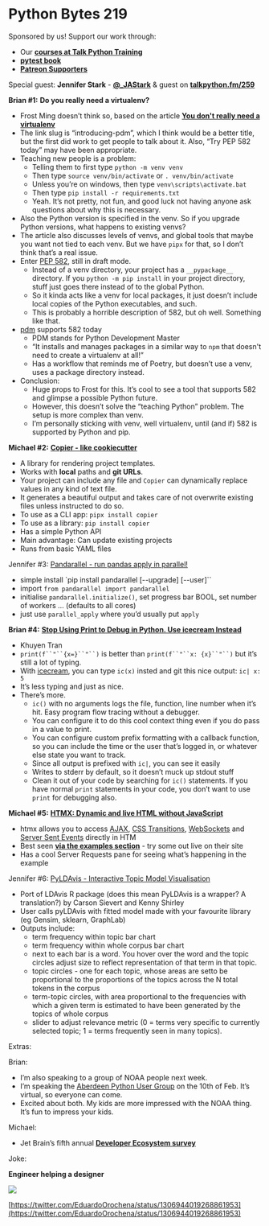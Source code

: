 # Python Bytes 219

Sponsored by us! Support our work through:

- Our [**courses at Talk Python Training**](https://training.talkpython.fm/)
- [**pytest book**](https://pragprog.com/titles/bopytest/python-testing-with-pytest/)
- [**Patreon Supporters**](https://www.patreon.com/pythonbytes)

Special guest: **Jennifer Stark** - [**@_JAStark**](https://twitter.com/_JAStark) & guest on [**talkpython.fm/259**](https://talkpython.fm/259)

**Brian #1:** **Do you really need a virtualenv?**

- Frost Ming doesn’t think so, based on the article [**You don't really need a virtualenv**](https://frostming.com/2021/01-22/introducing-pdm/)
- The link slug is “introducing-pdm”, which I think would be a better title, but the first did work to get people to talk about it. Also, “Try PEP 582 today” may have been appropriate.
- Teaching new people is a problem:
	- Telling them to first type `python -m venv venv`
	- Then type `source venv/bin/activate` or `. venv/bin/activate`
	- Unless you’re on windows, then type `venv\scripts\activate.bat`
	- Then type `pip install -r requirements.txt`
	- Yeah. It’s not pretty, not fun, and good luck not having anyone ask questions about why this is necessary.
- Also the Python version is specified in the venv. So if you upgrade Python versions, what happens to existing venvs? 
- The article also discusses levels of venvs, and global tools that maybe you want not tied to each venv. But we have `pipx` for that, so I don’t think that’s a real issue.
- Enter [PEP 582](https://www.python.org/dev/peps/pep-0582/), still in draft mode.
	- Instead of a venv directory, your project has a `__pypackage__` directory. If you `python -m pip install` in your project directory, stuff just goes there instead of to the global Python.
	- So it kinda acts like a venv for local packages, it just doesn’t include local copies of the Python executables, and such.
	- This is probably a horrible description of 582, but oh well. Something like that.
- [pdm](https://pdm.fming.dev/) supports 582 today
	- PDM stands for Python Development Master
	- “It installs and manages packages in a similar way to `npm` that doesn't need to create a virtualenv at all!”
	- Has a workflow that reminds me of Poetry, but doesn’t use a venv, uses a package directory instead.
- Conclusion:
	- Huge props to Frost for this. It’s cool to see a tool that supports 582 and glimpse a possible Python future.
	- However, this doesn’t solve the “teaching Python” problem. The setup is more complex than venv.
	- I’m personally sticking with venv, well virtualenv, until (and if) 582 is supported by Python and pip.

**Michael #2:**  [**Copier - like cookiecutter**](https://github.com/copier-org/copier)

- A library for rendering project templates.
- Works with **local** paths and **git URLs**.
- Your project can include any file and `Copier` can dynamically replace values in any kind of text file.
- It generates a beautiful output and takes care of not overwrite existing files unless instructed to do so.
- To use as a CLI app: `pipx install copier`
- To use as a library: `pip install copier`
- Has a simple Python API
- Main advantage: Can update existing projects
- Runs from basic YAML files

Jennifer #3: [Pandarallel - run pandas apply in parallel!](https://github.com/nalepae/pandarallel/tree/v1.5.1) 

- simple install  `pip install pandarallel \[--upgrade\] [--user]``
- import `from pandarallel import pandarallel`
- initialise `pandarallel.initialize()`, set progress bar BOOL, set number of workers … (defaults to all cores)
- just use `parallel_apply` where you’d usually put `apply` 

**Brian #4:** [**Stop Using Print to Debug in Python. Use icecream Instead**](https://towardsdatascience.com/stop-using-print-to-debug-in-python-use-icecream-instead-79e17b963fcc)

- Khuyen Tran
- `print(f``"``{x=}``"``)` is better than `print(f``"``x: {x}``"``)` but it’s still a lot of typing.
- With [icecream](https://github.com/gruns/icecream), you can type `ic(x)` insted and git this nice output: `ic| x: 5`
- It’s less typing and just as nice. 
- There’s more.
	- `ic()` with no arguments logs the file, function, line number when it’s hit. Easy program flow tracing without a debugger.
	- You can configure it to do this cool context thing even if you do pass in a value to print.
	- You can configure custom prefix formatting with a callback function, so you can include the time or the user that’s logged in, or whatever else state you want to track.
	- Since all output is prefixed with `ic|`, you can see it easily
	- Writes to stderr by default, so it doesn’t muck up stdout stuff
	- Clean it out of your code by searching for `ic()` statements. If you have normal `print` statements in your code, you don’t want to use `print` for debugging also.

**Michael #5:** [**HTMX: Dynamic and live HTML without JavaScript**](https://htmx.org/)

- htmx allows you to access [AJAX](https://htmx.org/docs#ajax), [CSS Transitions](https://htmx.org/docs#css_transitions), [WebSockets](https://htmx.org/docs#websockets) and [Server Sent Events](https://htmx.org/docs#sse) directly in HTM
- Best seen [**via the examples section**](https://htmx.org/examples/) - try some out live on their site
- Has a cool Server Requests pane for seeing what’s happening in the example

Jennifer #6: [PyLDAvis - Interactive Topic Model Visualisation](https://pyldavis.readthedocs.io/en/latest/readme.html) 

- Port of LDAvis R package (does this mean PyLDAvis is a wrapper? A translation?) by Carson Sievert and Kenny Shirley
- User calls pyLDAvis with fitted model made with your favourite library (eg Gensim, sklearn, GraphLab)
- Outputs include:
	- term frequency within topic bar chart
	- term frequency within whole corpus bar chart
	- next to each bar is a word. You hover over the word and the topic circles adjust size to reflect representation of that term in that topic. 
	- topic circles - one for each topic, whose areas are setto be proportional to the proportions of the topics across the N total tokens in the corpus
	- term-topic circles, with area proportional to the frequencies with which a given term is estimated to have been generated by the topics of whole corpus
	- slider to adjust relevance metric (0 = terms very specific to currently selected topic; 1 = terms frequently seen in many topics).


Extras:

Brian:

- I’m also speaking to a group of NOAA people next week.
- I’m speaking the [Aberdeen Python User Group](https://ti.to/code-the-city/aberdeen-python-user-group-feb-2021/en) on the 10th of Feb. It’s virtual, so everyone can come.
- Excited about both. My kids are more impressed with the NOAA thing. It’s fun to impress your kids.

Michael: 

- Jet Brain’s fifth annual [**Developer Ecosystem survey**](https://blog.jetbrains.com/blog/2021/01/27/take-part-in-the-developer-ecosystem-2021-survey/)

Joke:

**Engineer helping a designer**

![](https://paper-attachments.dropbox.com/s_C6BDBA9FDB88C03FE1A2FCD9F399FEF5DD11602EF9A01D866F3735B88D941F35_1611870453039_DV7tun6VAAURiN3.jpg)

[https://twitter.com/EduardoOrochena/status/1306944019268861953](https://twitter.com/EduardoOrochena/status/1306944019268861953)

